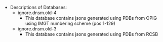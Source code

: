- Descriptions of Databases:
  - ignore.dnsm.old-4
    - This database contains jsons generated using PDBs from OPIG using IMGT numbering scheme (pos 1-129)
  - ignore.dnsm.old-3
    - This database contains jsons generated using PDBs from RCSB  
